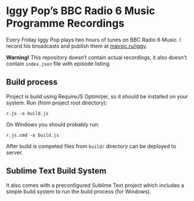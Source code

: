 # Iggy Pop’s BBC Radio 6 Music Programme Recordings

Every Friday Iggy Pop plays two hours of tunes on BBC Radio 6 Music. I record his broadcasts and publish them at [mavsic.ru/iggy](http://mavsic.ru/iggy).

**Warning!** This repository doesn’t contain actual recordings, it also doesn’t contain ``index.json`` file with episode listing.

## Build process

Project is build using RequireJS Optimizer, so it should be installed on your system. Run (from project root directory):

    r.js -o build.js
  
On Windows you should probably run:

    r.js.cmd -o build.js

After build is competed files from ``build/`` directory can be deployed to server.

## Sublime Text Build System

It also comes with a preconfigured Sublime Text project which includes a simple build system to run the build process (for Windows).
